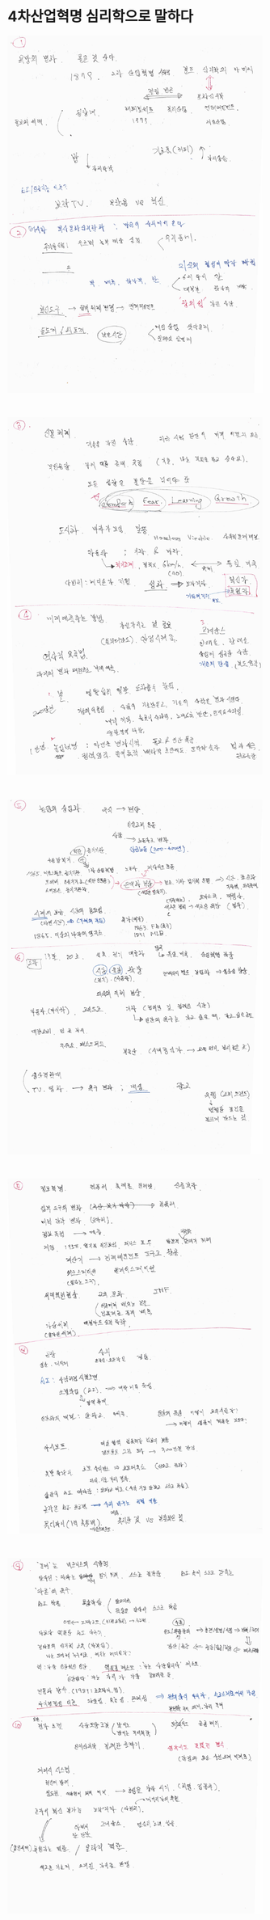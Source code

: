 # 4차산업혁명 심리학으로 말하다


![정리내역 1/5](./img/7001_1.jpg)

<br>

![정리내역 2/5](./img/7001_2.jpg)

<br>

![정리내역 3/5](./img/7001_3.jpg)

<br>

![정리내역 4/5](./img/7001_4.jpg)

<br>

![정리내역 5/5](./img/7001_5.jpg)


